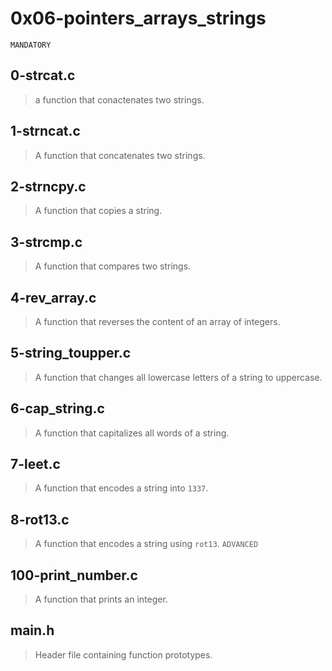 # 0x06-pointers_arrays_strings
``` MANDATORY ```
## 0-strcat.c
> a function that conactenates two strings.
## 1-strncat.c
> A function that concatenates two strings.
## 2-strncpy.c
> A function that copies a string.
## 3-strcmp.c
> A function that compares two strings.
## 4-rev_array.c
> A function that reverses the content of an array of integers.
## 5-string_toupper.c
> A function that changes all lowercase letters of a string to uppercase.
## 6-cap_string.c
> A function that capitalizes all words of a string.
## 7-leet.c
> A function that encodes a string into ``` 1337 ```.
## 8-rot13.c
> A function that encodes a string using ``` rot13 ```.
``` ADVANCED ```
## 100-print_number.c
> A function that prints an integer.
## main.h
> Header file containing function prototypes.